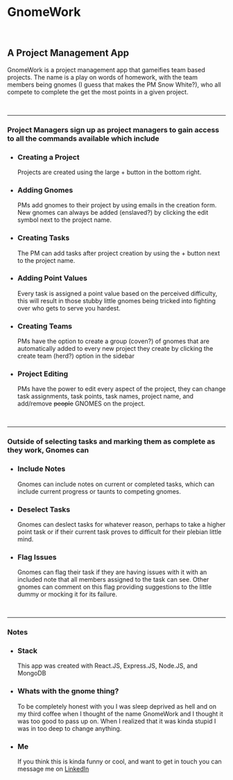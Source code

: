 <h1>GnomeWork</h1>
<br/>
<h2>A Project Management App</h2>
<p >GnomeWork is a project management app that gameifies team based projects. The name is a play on words of homework, with the team members being gnomes 
(I guess that makes the PM Snow White?), who all compete to complete the get the most points in a given project.
</p>
<br/>
<hr/>
<p>
<h3>Project Managers sign up as project managers to gain access to all the commands available which include</h3> 
  <ul>
    <li><h3>Creating a Project</h3>Projects are created using the large + button in the bottom right.</li>
    <li><h3>Adding Gnomes</h3> PMs add gnomes to their project by using emails in the creation form. New gnomes can always be added (enslaved?) by clicking the edit symbol next to the project name.</li>
    <li><h3>Creating Tasks</h3>The PM can add tasks after project creation by using the + button next to the project name.</li>
    <li><h3>Adding Point Values</h3>Every task is assigned a point value based on the perceived difficulty, this will result in those stubby little gnomes being tricked into fighting over who gets to serve you hardest.</li>
    <li><h3>Creating Teams</h3> PMs have the option to create a group (coven?) of gnomes that are automatically added to every new project they create by clicking the create team (herd?) option in the sidebar</li>
    <li><h3>Project Editing</h3>PMs have the power to edit every aspect of the project, they can change task assignments, task points, task names, project name, and add/remove <del>people</del> GNOMES on the project.</li>
  </ul>
</p>
<br/>
<hr/>
<p>
<h3>Outside of selecting tasks and marking them as complete as they work, Gnomes can</h3> 
 <ul>
    <li><h3>Include Notes</h3>Gnomes can include notes on current or completed tasks, which can include current progress or taunts to competing gnomes.</li>
    <li><h3>Deselect Tasks</h3>Gnomes can deslect tasks for whatever reason, perhaps to take a higher point task or if their current task proves to difficult for their plebian little mind.</li>
    <li><h3>Flag Issues</h3>Gnomes can flag their task if they are having issues with it with an included note that all members assigned to the task can see. Other gnomes can comment on this flag providing suggestions to the little dummy or mocking it for its failure.</li>
  </ul>
</p>
<br/>
<hr/>
<p>
<h3>Notes</h3> 
 <ul>
    <li><h3>Stack</h3>This app was created with React.JS, Express.JS, Node.JS, and MongoDB</li>
    <li><h3>Whats with the gnome thing?</h3>To be completely honest with you I was sleep deprived as hell and on my third coffee when I thought of the name GnomeWork and I thought it was too good to pass up on. When I realized that it was kinda stupid I was in too deep to change anything.</li>
    <li><h3>Me</h3>If you think this is kinda funny or cool, and want to get in touch you can message me on <a href="https://www.linkedin.com/in/kavir-singh-ryerson/">LinkedIn</a></li>
</ul>
</p>

